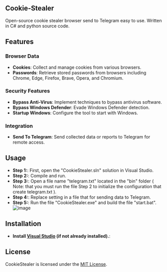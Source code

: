 ## Cookie-Stealer

Open-source cookie stealer browser send to Telegram easy to use. Written in C# and python source code.

## Features

### Browser Data

- **Cookies**: Collect and manage cookies from various browsers.
- **Passwords**: Retrieve stored passwords from browsers including Chrome, Edge, Firefox, Brave, Opera, and Chromium.

### Security Features

- **Bypass Anti-Virus**: Implement techniques to bypass antivirus software.
- **Bypass Windows Defender**: Evade Windows Defender detection.
- **Startup Windows**: Configure the tool to start with Windows.

### Integration

- **Send To Telegram**: Send collected data or reports to Telegram for remote access.

## Usage

- **Step 1:**: First, open the "CookieStealer.sln" solution in Visual Studio.
- **Step 2:**: Compile and run.
- **Step 3:**: Open a file name "telegram.txt" located in the "bin" folder ( Note: that you must run the file Step 2 to initialize the configuration that create telegram.txt ).
- **Step 4:**: Replace setting in a file that for sending data to Telegram.
- **Step 5:**: Run the file "CookieStealer.exe" and build the file "start.bat".
![image](https://github.com/h4x0rpeter/CookieStealer/assets/148678111/b8004ed4-6f9e-40d2-be6b-05edb5fe90d4)


## Installation

- **Install [Visual Studio](https://visualstudio.microsoft.com/downloads/) (if not already installed).**: 





## License

CookieStealer is licensed under the [MIT License](https://mit-license.org/).



